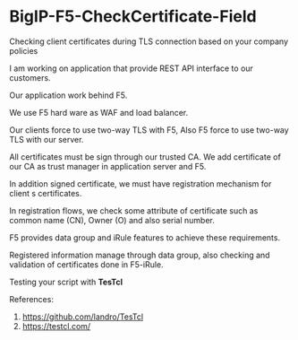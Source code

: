 # BigIP-F5-CheckCertificate-Field
Checking client certificates during TLS connection based on your company policies

I am working on application that provide REST API interface to our customers.

Our application work behind F5. 

We use F5 hard ware as WAF and load balancer.

Our clients force to use two-way TLS with F5, Also F5 force to use two-way TLS with our server. 

All certificates must be sign through our trusted CA. We add certificate of our CA as trust manager in application server and F5. 

In addition signed certificate, we must have registration mechanism for client s certificates. 

In registration flows, we check some attribute of certificate such as common name (CN), Owner (O) and also serial number. 

F5 provides data group and iRule features to achieve these requirements. 

Registered information manage through data group, also checking and validation of certificates done in F5-iRule.

Testing your script with **TesTcl**

References: 

1. https://github.com/landro/TesTcl
2. https://testcl.com/
